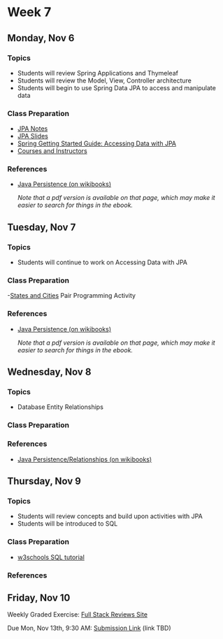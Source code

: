 # Week 7

## Monday, Nov 6

### Topics

- Students will review Spring Applications and Thymeleaf
- Students will review the Model, View, Controller architecture
- Students will begin to use Spring Data JPA to access and manipulate data 

### Class Preparation

- [JPA Notes](./JPA-notes.md)
- [JPA Slides](https://wecancodeit.github.io/java-slides/data/jpa/)
- [Spring Getting Started Guide: Accessing Data with JPA](https://spring.io/guides/gs/accessing-data-jpa/)
- [Courses and Instructors](../exercises/courses-with-instructors.md)

### References

- [Java Persistence (on wikibooks)](https://en.wikibooks.org/wiki/Java_Persistence)

	*Note that a pdf version is available on that page, which may make it easier to search for things in the ebook.*



## Tuesday, Nov 7

### Topics 

- Students will continue to work on Accessing Data with JPA

### Class Preparation

-[States and Cities](../exercises/cities-and-states.md) Pair Programming Activity


### References

- [Java Persistence (on wikibooks)](https://en.wikibooks.org/wiki/Java_Persistence)

	*Note that a pdf version is available on that page, which may make it easier to search for things in the ebook.*

## Wednesday, Nov 8

### Topics 

- Database Entity Relationships
 

### Class Preparation



### References

- [Java Persistence/Relationships (on wikibooks)](https://en.wikibooks.org/wiki/Java_Persistence/Relationships)

## Thursday, Nov 9

### Topics 

- Students will review concepts and build upon activities with JPA
- Students will be introduced to SQL

### Class Preparation

- [w3schools SQL tutorial](https://www.w3schools.com/sql/default.asp)

### References 


## Friday, Nov 10

Weekly Graded Exercise: [Full Stack Reviews Site](../exercises/reviews-site-full-stack/)

Due Mon, Nov 13th, 9:30 AM: [Submission Link](#) (link TBD)
